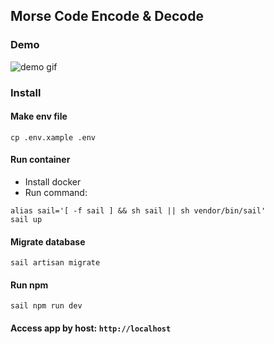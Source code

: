 ## Morse Code Encode & Decode

### Demo
![demo gif](https://github.com/duyanhdinh/text2morse/tree/master/public/demo.gif)

### Install

#### Make env file
```
cp .env.xample .env
```

#### Run container

- Install docker
- Run command:
```
alias sail='[ -f sail ] && sh sail || sh vendor/bin/sail'
sail up
```

#### Migrate database
```
sail artisan migrate
```

#### Run npm
```
sail npm run dev
```

#### Access app by host: `http://localhost`
